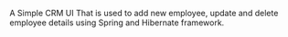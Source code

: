 A Simple CRM UI That is used to add new employee, update and delete employee details using Spring and Hibernate framework.  
